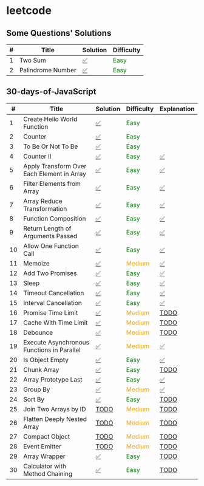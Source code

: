 # leetcode

## Some Questions' Solutions

| # | Title | Solution | Difficulty |
|---| ----- | -------- | ---------- |
| 1 | Two Sum |  [✅](./solutions/typescript/twoSum/twoSum.ts) | <span style="color:green">Easy</span>  |
| 2 | Palindrome Number |  [✅](./solutions/typescript/palindrome-number/solution.ts) | <span style="color:green">Easy</span>  |


## 30-days-of-JavaScript

| # | Title | Solution | Difficulty | Explanation |
|---| ----- | -------- | ---------- | ----------- |
| 1 | Create Hello World Function |  [✅]() | <span style="color:green">Easy</span> | |
| 2 | Counter |  [✅]() | <span style="color:green">Easy</span>  |
| 3 | To Be Or Not To Be |  [✅]() | <span style="color:green">Easy</span>  |
| 4 | Counter II |  [✅](./30-days-of-JS/counter-ii/counter.ts) | <span style="color:green">Easy</span>  |[✅](./30-days-of-JS/counter-ii/README.md) |
| 5 | Apply Transform Over Each Element in Array |  [✅](./30-days-of-JS/apply-transform-over-each-element-in-array/solution.ts) | <span style="color:green">Easy</span>  | [✅](./30-days-of-JS/apply-transform-over-each-element-in-array/README.md) | 
| 6 | Filter Elements from Array |  [✅](./30-days-of-JS/filter-elements-from-array/solution.ts) | <span style="color:green">Easy</span>  | [✅](./30-days-of-JS/filter-elements-from-array/README.md) | 
| 7 | Array Reduce Transformation |  [✅](./30-days-of-JS/array-reduce-transformation/solution.ts) | <span style="color:green">Easy</span>  | [✅](./30-days-of-JS/array-reduce-transformation/README.md) | 
| 8 | Function Composition |  [✅](./30-days-of-JS/function-composition/solution.ts) | <span style="color:green">Easy</span>  | [✅](./30-days-of-JS/function-composition/README.md) | 
| 9 | Return Length of Arguments Passed |  [✅](./30-days-of-JS/return-length-of-arguments-passed/solution.ts) | <span style="color:green">Easy</span>  | [✅](./30-days-of-JS/return-length-of-arguments-passed/README.md) | 
| 10 | Allow One Function Call |  [✅](./30-days-of-JS/allow-one-function-call/solution.ts) | <span style="color:green">Easy</span>  | [✅](./30-days-of-JS/allow-one-function-call/README.md) | 
| 11 | Memoize |  [✅](./30-days-of-JS/memoize/solution.ts) | <span style="color:orange">Medium</span> | [✅](./30-days-of-JS/memoize/README.md) | 
| 12 | Add Two Promises |  [✅](./30-days-of-JS/add-two-promises/solution.ts) | <span style="color:green">Easy</span>  | [✅](./30-days-of-JS/add-two-promises/README.md)|
| 13 | Sleep |  [✅](./30-days-of-JS/sleep/solution.ts) | <span style="color:green">Easy</span>  | [✅](./30-days-of-JS/sleep/README.md) | 
| 14 | Timeout Cancellation |  [✅](./30-days-of-JS/timeout-cancellation/solution.ts) | <span style="color:green">Easy</span>  | [✅](./30-days-of-JS/timeout-cancellation/README.md) | 
| 15 | Interval Cancellation |  [✅](./30-days-of-JS/interval-cancellation/solution.ts) | <span style="color:green">Easy</span>  | [✅](./30-days-of-JS/interval-cancellation/README.md) | 
| 16 | Promise Time Limit |  [✅](./30-days-of-JS/promise-time-limit/solution.ts) | <span style="color:orange">Medium</span>  | [TODO]() | 
| 17 | Cache With Time Limit |  [✅](./30-days-of-JS/cache-with-time-limit/solution.ts) | <span style="color:orange">Medium</span> | [TODO]() | 
| 18 | Debounce |  [✅](./30-days-of-JS/debounce/solution.ts) | <span style="color:orange">Medium</span> | [TODO]() | 
| 19 | Execute Asynchronous Functions in Parallel |  [✅](./30-days-of-JS/execute-asynchronous-functions-in-parallel/solution.ts) | <span style="color:orange">Medium</span> | [✅](./30-days-of-JS/execute-asynchronous-functions-in-parallel/README.md) | 
| 20 | Is Object Empty |  [✅](./30-days-of-JS/is-object-empty/solution.ts) | <span style="color:green">Easy</span>  | [✅](./30-days-of-JS/is-object-empty/README.md) | 
| 21 | Chunk Array |  [✅](./30-days-of-JS/chunk-array/solution.ts) | <span style="color:green">Easy</span>  | [TODO]() | 
| 22 | Array Prototype Last |  [✅](./30-days-of-JS/array-prototype-last/solution.ts) | <span style="color:green">Easy</span>  | [✅](./30-days-of-JS/array-prototype-last/README.md) |
| 23 | Group By |  [✅](./30-days-of-JS/group-by/solution.ts) | <span style="color:orange">Medium</span> | [✅](./30-days-of-JS/group-by/REDAME.md) | 
| 24 | Sort By |  [✅](./30-days-of-JS/sort-by/solution.ts) | <span style="color:green">Easy</span>  | [TODO]() | 
| 25 | Join Two Arrays by ID |  [TODO]() | <span style="color:orange">Medium</span> | [TODO]() | 
| 26 | Flatten Deeply Nested Array|  [TODO]() | <span style="color:orange">Medium</span> | [TODO]() | 
| 27 | Compact Object|  [TODO]() | <span style="color:orange">Medium</span> | [TODO]() | 
| 28 | Event Emitter |  [TODO]() | <span style="color:orange">Medium</span> | [TODO]() | 
| 29 | Array Wrapper |  [✅](./30-days-of-JS/array-wrapper/solution.ts) | <span style="color:green">Easy</span>  | [TODO]() | 
| 30 | Calculator with Method Chaining |  [✅](./30-days-of-JS/calculator-with-method-chaining/solution.ts) | <span style="color:green">Easy</span>  | [TODO]() | 
